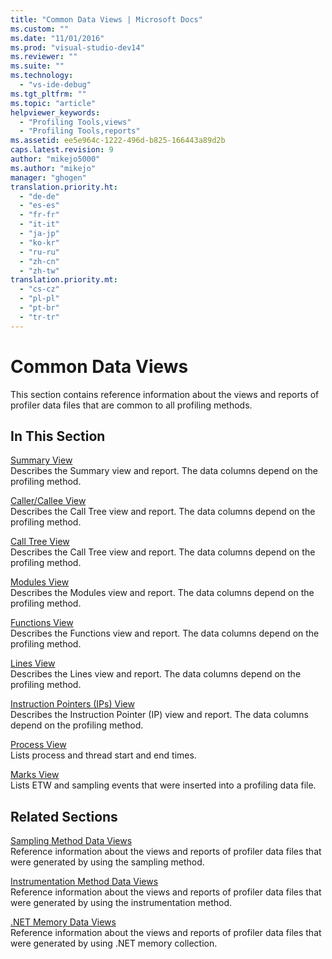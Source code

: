```yaml
---
title: "Common Data Views | Microsoft Docs"
ms.custom: ""
ms.date: "11/01/2016"
ms.prod: "visual-studio-dev14"
ms.reviewer: ""
ms.suite: ""
ms.technology: 
  - "vs-ide-debug"
ms.tgt_pltfrm: ""
ms.topic: "article"
helpviewer_keywords: 
  - "Profiling Tools,views"
  - "Profiling Tools,reports"
ms.assetid: ee5e964c-1222-496d-b825-166443a89d2b
caps.latest.revision: 9
author: "mikejo5000"
ms.author: "mikejo"
manager: "ghogen"
translation.priority.ht: 
  - "de-de"
  - "es-es"
  - "fr-fr"
  - "it-it"
  - "ja-jp"
  - "ko-kr"
  - "ru-ru"
  - "zh-cn"
  - "zh-tw"
translation.priority.mt: 
  - "cs-cz"
  - "pl-pl"
  - "pt-br"
  - "tr-tr"
---
```

# Common Data Views
This section contains reference information about the views and reports of profiler data files that are common to all profiling methods.  
  
## In This Section  
 [Summary View](../profiling/summary-view.md)  
 Describes the Summary view and report. The data columns depend on the profiling method.  
  
 [Caller/Callee View](../profiling/caller-callee-view.md)  
 Describes the Call Tree view and report. The data columns depend on the profiling method.  
  
 [Call Tree View](../profiling/call-tree-view.md)  
 Describes the Call Tree view and report. The data columns depend on the profiling method.  
  
 [Modules View](../profiling/modules-view.md)  
 Describes the Modules view and report. The data columns depend on the profiling method.  
  
 [Functions View](../profiling/functions-view.md)  
 Describes the Functions view and report. The data columns depend on the profiling method.  
  
 [Lines View](../profiling/lines-view.md)  
 Describes the Lines view and report. The data columns depend on the profiling method.  
  
 [Instruction Pointers (IPs) View](../profiling/instruction-pointers-ips-view.md)  
 Describes the Instruction Pointer (IP) view and report. The data columns depend on the profiling method.  
  
 [Process View](../profiling/process-view.md)  
 Lists process and thread start and end times.  
  
 [Marks View](../profiling/marks-view.md)  
 Lists ETW and sampling events that were inserted into a profiling data file.  
  
## Related Sections  
 [Sampling Method Data Views](../profiling/profiler-sampling-method-data-views.md)  
 Reference information about the views and reports of profiler data files that were generated by using the sampling method.  
  
 [Instrumentation Method Data Views](../profiling/instrumentation-method-data-views.md)  
 Reference information about the views and reports of profiler data files that were generated by using the instrumentation method.  
  
 [.NET Memory Data Views](../profiling/dotnet-memory-data-views.md)  
 Reference information about the views and reports of profiler data files that were generated by using .NET memory collection.
